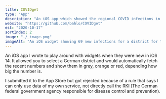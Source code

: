 ```yaml
---
title: COVIDget
type: "App"
description: "An iOS app which showed the regional COVID infections in Germany."
website: "https://github.com/bahlo/COVIDget"
est: "2020-10-17"
sortIndex: 2
image: "./_image.png"
imageAlt: "An iOS widget showing 69 new infections for a district for the last 7 days / 100k pop."
---
```


An iOS app I wrote to play around with widgets when they were new in iOS 14.
It allowed you to select a German district and would automatically fetch the 
recent numbers and show them in grey, orange or red, depending how big the 
number is.

I submitted it to the App Store but got rejected because of a rule that says
I can only use data of my own service, not directly call the RKI 
(The German federal government agency responsible for disease control and 
prevention).

